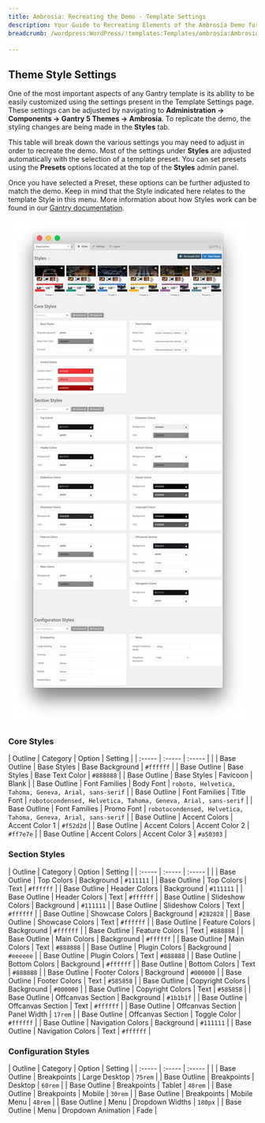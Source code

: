 ```yaml
---
title: Ambrosia: Recreating the Demo - Template Settings
description: Your Guide to Recreating Elements of the Ambrosia Demo for WordPress
breadcrumb: /wordpress:WordPress/!templates:Templates/ambrosia:Ambrosia

---
```


Theme Style Settings
-----

One of the most important aspects of any Gantry template is its ability to be easily customized using the settings present in the Template Settings page. These settings can be adjusted by navigating to **Administration -> Components -> Gantry 5 Themes -> Ambrosia**. To replicate the demo, the styling changes are being made in the **Styles** tab.

This table will break down the various settings you may need to adjust in order to recreate the demo. Most of the settings under **Styles** are adjusted automatically with the selection of a template preset. You can set presets using the **Presets** options located at the top of the **Styles** admin panel.

Once you have selected a Preset, these options can be further adjusted to match the demo. Keep in mind that the Style indicated here relates to the template Style in this menu. More information about how Styles work can be found in our [Gantry documentation](http://docs.gantry.org/gantry5/configure/styles).

![Style Settings](assets/style_settings.jpeg)

### Core Styles

| Outline      | Category      | Option          | Setting                                                         |
| :-----       | :-----        | :-----          |                                                                 |
| Base Outline | Base Styles   | Base Background | `#ffffff`                                                       |
| Base Outline | Base Styles   | Base Text Color | `#888888`                                                       |
| Base Outline | Base Styles   | Favicoon        | Blank                                                           |
| Base Outline | Font Families | Body Font       | `roboto, Helvetica, Tahoma, Geneva, Arial, sans-serif`          |
| Base Outline | Font Families | Title Font      | `robotocondensed, Helvetica, Tahoma, Geneva, Arial, sans-serif` |
| Base Outline | Font Families | Promo Font      | `robotocondensed, Helvetica, Tahoma, Geneva, Arial, sans-serif` |
| Base Outline | Accent Colors | Accent Color 1  | `#f52d2d`                                                       |
| Base Outline | Accent Colors | Accent Color 2  | `#ff7e7e`                                                       |
| Base Outline | Accent Colors | Accent Color 3  | `#a50303`                                                       |

### Section Styles

| Outline      | Category          | Option       | Setting   |
| :-----       | :-----            | :-----       |           |
| Base Outline | Top Colors        | Background   | `#111111` |
| Base Outline | Top Colors        | Text         | `#ffffff` |
| Base Outline | Header Colors     | Background   | `#111111` |
| Base Outline | Header Colors     | Text         | `#ffffff` |
| Base Outline | Slideshow Colors  | Background   | `#111111` |
| Base Outline | Slideshow Colors  | Text         | `#ffffff` |
| Base Outline | Showcase Colors   | Background   | `#282828` |
| Base Outline | Showcase Colors   | Text         | `#ffffff` |
| Base Outline | Feature Colors    | Background   | `#ffffff` |
| Base Outline | Feature Colors    | Text         | `#888888` |
| Base Outline | Main Colors       | Background   | `#ffffff` |
| Base Outline | Main Colors       | Text         | `#888888` |
| Base Outline | Plugin Colors  | Background   | `#eeeeee` |
| Base Outline | Plugin Colors  | Text         | `#888888` |
| Base Outline | Bottom Colors     | Background   | `#ffffff` |
| Base Outline | Bottom Colors     | Text         | `#888888` |
| Base Outline | Footer Colors     | Background   | `#000000` |
| Base Outline | Footer Colors     | Text         | `#585858` |
| Base Outline | Copyright Colors  | Background   | `#000000` |
| Base Outline | Copyright Colors  | Text         | `#585858` |
| Base Outline | Offcanvas Section | Background   | `#1b1b1f` |
| Base Outline | Offcanvas Section | Text         | `#ffffff` |
| Base Outline | Offcanvas Section | Panel Width  | `17rem`   |
| Base Outline | Offcanvas Section | Toggle Color | `#ffffff` |
| Base Outline | Navigation Colors | Background   | `#111111` |
| Base Outline | Navigation Colors | Text         | `#ffffff` |

### Configuration Styles

| Outline      | Category    | Option             | Setting |
| :-----       | :-----      | :-----             |         |
| Base Outline | Breakpoints | Large Desktop      | `75rem` |
| Base Outline | Breakpoints | Desktop            | `60rem` |
| Base Outline | Breakpoints | Tablet             | `48rem` |
| Base Outline | Breakpoints | Mobile             | `30rem` |
| Base Outline | Breakpoints | Mobile Menu        | `48rem` |
| Base Outline | Menu        | Dropdown Widths    | `180px` |
| Base Outline | Menu        | Dropdown Animation | Fade    |
